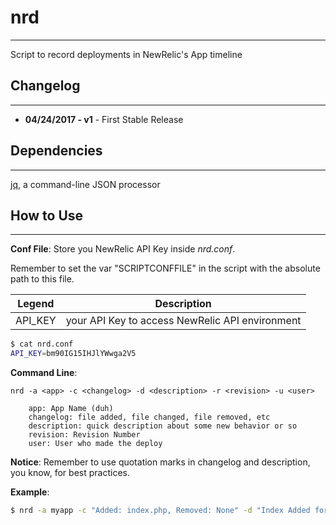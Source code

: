 # nrd
--------------------------------------------------------------------------------

Script to record deployments in NewRelic's App timeline

## Changelog
--------------------------------------------------------------------------------

* **04/24/2017 - v1** - First Stable Release

## Dependencies
--------------------------------------------------------------------------------

[jq], a command-line JSON processor

## How to Use
--------------------------------------------------------------------------------

**Conf File**:
Store you NewRelic API Key inside _nrd.conf_.

Remember to set the var "SCRIPTCONFFILE" in the script with the absolute path to this file.

| Legend | Description |
|--|--|
| API_KEY | your API Key to access NewRelic API environment |

```sh
$ cat nrd.conf
API_KEY=bm90IG15IHJlYWwga2V5
```

**Command Line**:
```
nrd -a <app> -c <changelog> -d <description> -r <revision> -u <user>
```
```
    app: App Name (duh)
    changelog: file added, file changed, file removed, etc
    description: quick description about some new behavior or so
    revision: Revision Number
    user: User who made the deploy
```
**Notice**: Remember to use quotation marks in changelog and description, you know, for best practices.

**Example**:

```sh
$ nrd -a myapp -c "Added: index.php, Removed: None" -d "Index Added for the new site" -r "001" -u "developer@example.com"
```

[//]: #
   [jq]: <https://stedolan.github.io/jq/>
